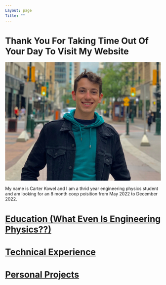 ```yaml
---
Layout: page
Title: ""
---
```


# Thank You For Taking Time Out Of Your Day To Visit My Website  

![rs](https://raw.githubusercontent.com/carterkowel/carterkowel.github.io/master/assets/images/profilepic2.PNG)  

My name is Carter Kowel and I am a thrid year engineering physics student and am looking for an 8 month coop poisition from May 2022 to December 2022.

# [Education (What Even Is Engineering Physics??)](education.md)

# [Technical Experience](experience.md)

# [Personal Projects](projects.md)
